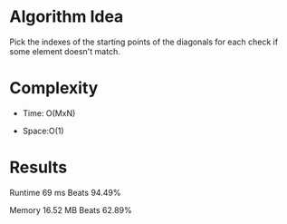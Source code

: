 # Algorithm Idea

Pick the indexes of the starting points of the diagonals for each check if some element doesn't match.

# Complexity

- Time: O(MxN)

- Space:O(1)

# Results

Runtime
69
ms
Beats
94.49%

Memory
16.52
MB
Beats
62.89%